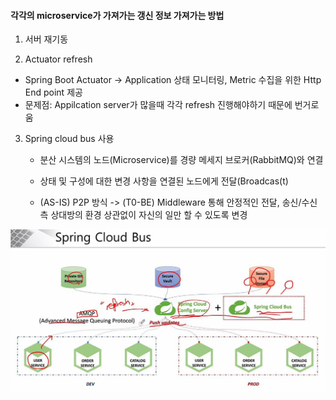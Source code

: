 #### 각각의 microservice가 가져가는 갱신 정보 가져가는 방법

1. 서버 재기동

2.  Actuator refresh

   - Spring Boot Actuator -> Application 상태 모니터링, Metric 수집을 위한 Http End point 제공
   - 문제점: Appilcation server가 많을때 각각 refresh 진행해야하기 때문에 번거로움

3. Spring cloud bus 사용

   - 분산 시스템의 노드(Microservice)를 경량 메세지 브로커(RabbitMQ)와 연결

   - 상태 및 구성에 대한 변경 사항을 연결된 노드에게 전달(Broadcas(t)

   - (AS-IS) P2P 방식 -> (T0-BE) Middleware 통해 안정적인 전달, 송신/수신측 상대방의 환경 상관없이 자신의 일만 할 수 있도록 변경


![이미지1](images/이미지1.jpg)